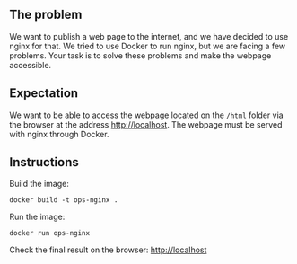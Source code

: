 ## The problem

We want to publish a web page to the internet, and we have decided to use nginx for that. We tried to use Docker to run nginx, but we are facing a few problems. Your task is to solve these problems and make the webpage accessible.

## Expectation

We want to be able to access the webpage located on the `/html` folder via the browser at the address [http://localhost](http://localhost). The webpage must be served with nginx through Docker.

## Instructions

Build the image: 

`docker build -t ops-nginx .`

Run the image:

`docker run ops-nginx`

Check the final result on the browser: [http://localhost](http://localhost)
